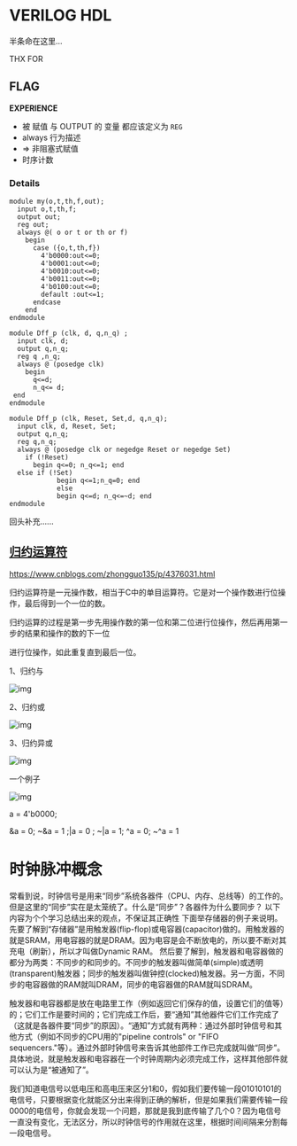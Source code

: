 # VERILOG HDL

半条命在这里...

THX FOR

**FLAG**
- 

**EXPERIENCE**
- 被 赋值 与 OUTPUT 的 变量 都应该定义为 `REG`
- always 行为描述
- => 非阻塞式赋值
- 时序计数










### Details

```shell
module my(o,t,th,f,out);
  input o,t,th,f;
  output out;
  reg out;
  always @( o or t or th or f)
    begin
      case ({o,t,th,f})
        4'b0000:out<=0;
        4'b0001:out<=0;
        4'b0010:out<=0;
        4'b0011:out<=0;
        4'b0100:out<=0;
		default :out<=1;
      endcase
    end      
endmodule

module Dff_p (clk, d, q,n_q) ;
  input clk, d; 
  output q,n_q;
  reg q ,n_q;
  always @ (posedge clk)
    begin
      q<=d; 
      n_q<= d;
 end 
endmodule

module Dff_p (clk, Reset, Set,d, q,n_q);
  input clk, d, Reset, Set; 
  output q,n_q;
  reg q,n_q;
  always @ (posedge clk or negedge Reset or negedge Set) 
    if (!Reset)
      begin q<=0; n_q<=1; end
  else if (!Set)
    		begin q<=1;n_q=0; end
  			else
    		begin q<=d; n_q<=~d; end
endmodule
```

回头补充......





## [归约运算符](https://www.cnblogs.com/zhongguo135/p/4376031.html)

https://www.cnblogs.com/zhongguo135/p/4376031.html



归约运算符是一元操作数，相当于C中的单目运算符。它是对一个操作数进行位操作，最后得到一个一位的数。

归约运算的过程是第一步先用操作数的第一位和第二位进行位操作，然后再用第一步的结果和操作的数的下一位

进行位操作，如此重复直到最后一位。

1、归约与

![img](https://images0.cnblogs.com/blog2015/378458/201503/291818424429003.jpg)

2、归约或

![img](https://images0.cnblogs.com/blog2015/378458/201503/291819073641051.jpg)

3、归约异或

![img](https://images0.cnblogs.com/blog2015/378458/201503/291819377394030.jpg)

一个例子

![img](https://images0.cnblogs.com/blog2015/378458/201503/291817069425561.jpg)

a = 4'b0000;

&a = 0; ~&a = 1 ;|a = 0 ; ~|a = 1; ^a = 0; ~^a = 1


# 时钟脉冲概念

常看到说，时钟信号是用来“同步”系统各器件（CPU、内存、总线等）的工作的。但是这里的“同步”实在是太笼统了。什么是“同步”？各器件为什么要同步？
以下内容为个个学习总结出来的观点，不保证其正确性
下面举存储器的例子来说明。
先要了解到“存储器”是用触发器(flip-flop)或电容器(capacitor)做的。用触发器的就是SRAM，用电容器的就是DRAM。因为电容是会不断放电的，所以要不断对其充电（刷新），所以才叫做Dynamic RAM。
然后要了解到，触发器和电容器做的都分为两类：不同步的和同步的。不同步的触发器叫做简单(simple)或透明(transparent)触发器；同步的触发器叫做钟控(clocked)触发器。另一方面，不同步的电容器做的RAM就叫DRAM，同步的电容器做的RAM就叫SDRAM。

触发器和电容器都是放在电路里工作（例如返回它们保存的值，设置它们的值等）的；它们工作是要时间的；它们完成工作后，要“通知”其他器件它们工作完成了（这就是各器件要“同步”的原因）。“通知”方式就有两种：通过外部时钟信号和其他方式（例如不同步的CPU用的"pipeline controls" or "FIFO sequencers."等）。通过外部时钟信号来告诉其他部件工作已完成就叫做“同步”。具体地说，就是触发器和电容器在一个时钟周期内必须完成工作，这样其他部件就可以认为是“被通知了”。


我们知道电信号以低电压和高电压来区分1和0，假如我们要传输一段01010101的电信号，只要根据变化就能区分出来得到正确的解析，但是如果我们需要传输一段0000的电信号，你就会发现一个问题，那就是我到底传输了几个0？因为电信号一直没有变化，无法区分，所以时钟信号的作用就在这里，根据时间间隔来分割每一段电信号。
